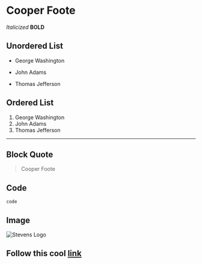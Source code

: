 # Cooper Foote
*Italicized*
**BOLD**
## Unordered List
- George Washington
* John Adams
+ Thomas Jefferson
## Ordered List
1. George Washington
1. John Adams
1. Thomas Jefferson
---
## Block Quote
> Cooper Foote
## Code
`code`
## Image
![Stevens Logo](https://encrypted-tbn0.gstatic.com/images?q=tbn:ANd9GcQ45GZEOnVrR5PVJeY95ao65QqnQBBs4HqO7pBe-cQeMg&s)
## Follow this cool [link](https://www.stevens.edu/)
